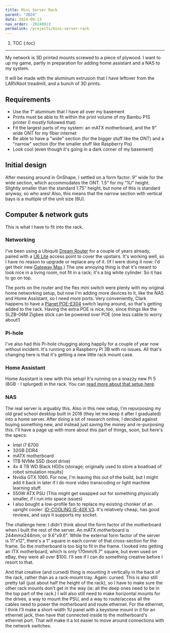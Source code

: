 ```yaml
---
title: Mini Server Rack
parent: "2024"
date: 2024-09-13
nav_order: -20240913
permalink: /projects/mini-server-rack
---
```


1. TOC
{:toc}

---

My network is 3D printed mounts screwed to a piece of plywood. I want to up my game, partly in preparation for adding home assistant and a NAS to my system.

It will be made with the aluminum extrusion that I have leftover from the LARVAbot treadmill, and a bunch of 3D prints.

## Requirements

- Use the 1" aluminum that I have all over my basement
- Prints must be able to fit within the print volume of my Bambu P1S printer (I *mostly* followed that)
- Fit the largest parts of my system: an mATX motherboard, and the 9" wide ONT for my fiber internet
- Be able to have a "wide" section (for the bigger stuff like the ONT) and a "narrow" section (for the smaller stuff like Raspberry Pis)
- Look cool (even though it's going in a dark corner of my basement)

## Initial design

After messing around in OnShape, I settled on a form factor: 9" wide for the wide section, which accommodates the ONT. 1.5" for my "1U" height. Slightly smaller than the standard 1.75" height, but none of this is standard anyway, so who ares! Also, this means that the narrow section with vertical bays is a multiple of the unit size (6U).

## Computer & network guts

This is what I have to fit into the rack.

### Networking

I've been using a Ubiquiti [Dream Router](https://store.ui.com/us/en/products/udr) for a couple of years already, paired with a [U6 Lite](https://store.ui.com/us/en/products/u6-lite) access point to cover the upstairs. It's working well, so I have no reason to upgrade or replace any of it. (If I were doing it now: I'd get their new [Gateway Max](https://store.ui.com/us/en/products/uxg-max).) The one annoying thing is that it's meant to look nice in a living room, not fit in a rack; it's a big white cylinder. So it has to go on top.

The ports on the router and the flex mini switch were plenty with my original home networking setup, but now I'm adding more devices to it, like the NAS and Home Assistant, so I need more ports. Very conveniently, Clark happens to have a [Planet POE-E304](https://www.planet.com.tw/en/product/poe-e304-v2) switch laying around, so that's getting added to the rack. Having the extra POE is nice, too, since things like the SLZB-06M Zigbee stick can be powered over POE (one less cable to worry about!)

### Pi-hole

I've also had this Pi-hole chugging along happily for a couple of year now without incident. It's running on a Raspberry Pi 3B with no issues. All that's changing here is that it's getting a new little rack mount case.

### Home Assistant

Home Assistant is new with this setup! It's running on a snazzy new Pi 5 (8GB - I splurged) in the rack. You can [read more about that setup here](/projects/home-assistant).

### NAS

The real server is arguably this. Also in this new setup, I'm repurposing my old grad school desktop built in 2016 (they let me keep it after I graduated) into a home server. After doing a lot of research online, I decided against buying something new, and instead just saving the money and re-purposing this. I'll have a page up with more about this part of things, soon, but here's the specs:

- Intel i7 6700
- 32GB DDR4
- mATX motherboard
- 1TB NVMe SSD (boot drive)
- 4x 4 TB WD Black HDDs (storage; originally used to store a boatload of robot simulation results)
- Nvidia GTX 1060. For now, I'm leaving this out of the build, but I might add it back in later if I do more video transcoding or light machine learning stuff.
- 550W ATX PSU (This might get swapped out for something physically smaller, if I run into space issues)
- I also bought a low-profile fan to replace my existing chonker of an upright cooler: [ID-COOLING IS-40X V3](https://www.amazon.com/dp/B07MQV3G55). It's relatively cheap, has good reviews, and says it supports my socket.

The challenge here: I didn't think about the form factor of the motherboard when I built the rest of the server. An mATX motherboard is 244mmx244mm, or 9.6"x9.6". While the external form factor of the server is 11"x12", there's a 1" square in each corner of that cross-section for the frame. So the motherboard is too big to fit in the frame. I looked into getting an ITX motherboard, which is only 170mm/6.7" square, but even used on eBay, they were all over $100. I'll see if I can do something creative before I resort to that.

And that creative (and cursed) thing is mounting it vertically in the back of the rack, rather than as a rack-mount tray. Again: cursed. This is also still pretty tall (just about half the height of the rack), so I have to make sure the other rack mounts don't get in the way (ie: all the deep ones need to be in the top part of the rack.) I will also still need to make horizontal mounts for the drives, a way to mount the PSU, and a way to route/access all the cables need to power the motherboard and route ethernet. For the ethernet, I think I'll make a short-width 1U panel with a keystone mount in it for an ethernet jack, then have that connected inside to the motherboard's ethernet port. That will make it a lot easier to move around connections with the network switches.

